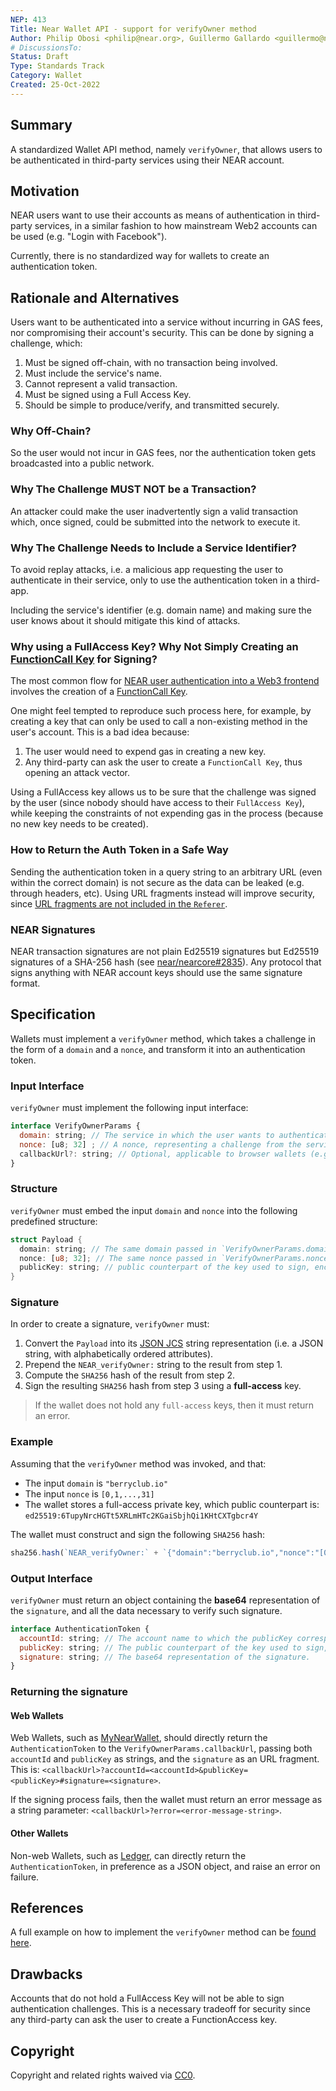 ```yaml
---
NEP: 413
Title: Near Wallet API - support for verifyOwner method
Author: Philip Obosi <philip@near.org>, Guillermo Gallardo <guillermo@near.org>
# DiscussionsTo:
Status: Draft
Type: Standards Track
Category: Wallet
Created: 25-Oct-2022
---
```


## Summary

A standardized Wallet API method, namely `verifyOwner`, that allows users to be authenticated in third-party services using their NEAR account.

## Motivation
NEAR users want to use their accounts as means of authentication in third-party services, in a similar fashion to how mainstream Web2 accounts can be used (e.g. "Login with Facebook").

Currently, there is no standardized way for wallets to create an authentication token. 

## Rationale and Alternatives
Users want to be authenticated into a service without incurring in GAS fees, nor compromising their account's security. This can be done by signing a challenge, which:

1) Must be signed off-chain, with no transaction being involved.
2) Must include the service's name.
3) Cannot represent a valid transaction.
3) Must be signed using a Full Access Key.
4) Should be simple to produce/verify, and transmitted securely.

### Why Off-Chain?
So the user would not incur in GAS fees, nor the authentication token gets broadcasted into a public network.

### Why The Challenge MUST NOT be a Transaction?
An attacker could make the user inadvertently sign a valid transaction which, once signed, could be submitted into the network to execute it.

### Why The Challenge Needs to Include a Service Identifier?
To avoid replay attacks, i.e. a malicious app requesting the user to authenticate in their service, only to use the authentication token in a third-app. 

Including the service's identifier (e.g. domain name) and making sure the user knows about it should mitigate this kind of attacks.

### Why using a FullAccess Key? Why Not Simply Creating an [FunctionCall Key](https://docs.near.org/concepts/basics/accounts/access-keys) for Signing?
The most common flow for [NEAR user authentication into a Web3 frontend](https://docs.near.org/develop/integrate/frontend#user-sign-in--sign-out) involves the creation of a [FunctionCall Key](](https://docs.near.org/concepts/basics/accounts/access-keys)).

One might feel tempted to reproduce such process here, for example, by creating a key that can only be used to call a non-existing method in the user's account. This is a bad idea because:
1. The user would need to expend gas in creating a new key.
2. Any third-party can ask the user to create a `FunctionCall Key`, thus opening an attack vector.

Using a FullAccess key allows us to be sure that the challenge was signed by the user (since nobody should have access to their `FullAccess Key`), while keeping the constraints of not expending gas in the process (because no new key needs to be created).

### How to Return the Auth Token in a Safe Way
Sending the authentication token in a query string to an arbitrary URL (even within the correct domain) is not secure as the data can be leaked (e.g. through headers, etc). Using URL fragments instead will improve security, since [URL fragments are not included in the `Referer`](https://greenbytes.de/tech/webdav/rfc2616.html#header.referer).

### NEAR Signatures
NEAR transaction signatures are not plain Ed25519 signatures but Ed25519 signatures of a SHA-256 hash (see [near/nearcore#2835](https://github.com/near/nearcore/issues/2835)). Any protocol that signs anything with NEAR account keys should use the same signature format.

## Specification
Wallets must implement a `verifyOwner` method, which takes a challenge in the form of a `domain` and a `nonce`, and transform it into an authentication token.

### Input Interface
`verifyOwner` must implement the following input interface:

```jsx
interface VerifyOwnerParams {
  domain: string; // The service in which the user wants to authenticate, e.g. myapp.com.
  nonce: [u8; 32] ; // A nonce, representing a challenge from the service
  callbackUrl?: string; // Optional, applicable to browser wallets (e.g. MyNearWallet). The URL to call after the signing process. Defaults to `window.location.href`.
}
```

### Structure
`verifyOwner` must embed the input `domain` and `nonce` into the following predefined structure:

```rust
struct Payload {
  domain: string; // The same domain passed in `VerifyOwnerParams.domain`
  nonce: [u8; 32]; // The same nonce passed in `VerifyOwnerParams.nonce`
  publicKey: string; // public counterpart of the key used to sign, encoded as a string with format "<key-type>:<base-64-key-bytes>"
}
```

### Signature
In order to create a signature, `verifyOwner` must:
1. Convert the `Payload` into its [JSON JCS](https://www.rfc-editor.org/rfc/rfc8785) string representation (i.e. a JSON string, with alphabetically ordered attributes).
2. Prepend the `NEAR_verifyOwner:` string to the result from step 1.
3. Compute the `SHA256` hash of the result from step 2.
4. Sign the resulting `SHA256` hash from step 3 using a **full-access** key.

> If the wallet does not hold any `full-access` keys, then it must return an error.

### Example
Assuming that the `verifyOwner` method was invoked, and that:
- The input `domain` is `"berryclub.io"`
- The input `nonce` is `[0,1,...,31]`
- The wallet stores a full-access private key, which public counterpart is: `ed25519:6TupyNrcHGTt5XRLmHTc2KGaiSbjhQi1KHtCXTgbcr4Y`

The wallet must construct and sign the following `SHA256` hash:

```jsx
sha256.hash(`NEAR_verifyOwner:` + `{"domain":"berryclub.io","nonce":"[0,1,...,31]","publicKey":"ed25519:6TupyNrcHGTt5XRLmHTc2KGaiSbjhQi1KHtCXTgbcr4Y"}`)
```

### Output Interface
`verifyOwner` must return an object containing the **base64** representation of the `signature`, and all the data necessary to verify such signature. 

```jsx
interface AuthenticationToken {
  accountId: string; // The account name to which the publicKey corresponds as plain text (e.g. "alice.near")
  publicKey: string; // The public counterpart of the key used to sign, expressed as a string with format "<key-type>:<base-64-key-bytes>"
  signature: string; // The base64 representation of the signature.
}
```

### Returning the signature
#### Web Wallets
Web Wallets, such as [MyNearWallet](https://mynearwallet.com), should directly return the `AuthenticationToken` to the `VerifyOwnerParams.callbackUrl`, passing both `accountId` and `publicKey` as strings, and the `signature` as an URL fragment. This is: `<callbackUrl>?accountId=<accountId>&publicKey=<publicKey>#signature=<signature>`.

If the signing process fails, then the wallet must return an error message as a string parameter: `<callbackUrl>?error=<error-message-string>`.

#### Other Wallets
Non-web Wallets, such as [Ledger](https://www.ledger.com), can directly return the `AuthenticationToken`, in preference as a JSON object, and raise an error on failure.

## References
A full example on how to implement the `verifyOwner` method can be [found here](https://github.com/gagdiez/near-login/blob/main/tests/authentication/auth.ava.ts#L27-#L65).

## Drawbacks
Accounts that do not hold a FullAccess Key will not be able to sign authentication challenges. This is a necessary tradeoff for security since any third-party can ask the user to create a FunctionAccess key.

## Copyright
[copyright]: #copyright

Copyright and related rights waived via [CC0](https://creativecommons.org/publicdomain/zero/1.0/).
